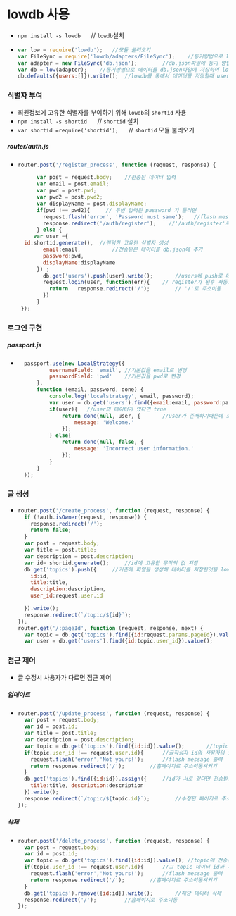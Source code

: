 # lowdb 사용
- ```npm install -s lowdb```	&nbsp;&nbsp;&nbsp;&nbsp;&nbsp;//&nbsp;```lowdb```설치
- ```javascript
  var low = require('lowdb');	//모듈 불러오기
  var FileSync = require('lowdb/adapters/FileSync');	//동기방법으로 lowdb의 데이터를 파일에 저장
  var adapter = new FileSync('db.json');		//db.json파일에 동기 방법으로 데이터를 저장
  var db = low(adapter);	//동기방법으로 데이터를 db.json파일에 저장하여 lowdb를 제어 
  db.defaults({users:[]}).write();	//lowdb를 통해서 데이터를 저장할때 users에 저장(초기화) write =lowdb동작
  ```

### 식별자 부여
- 회원정보에 고유한 식별자를 부여하기 위해 ```lowdb```의 ```shortid``` 사용
- ```npm install -s shortid```	&nbsp;&nbsp;&nbsp;&nbsp;&nbsp;//&nbsp;```shortid``` 설치
- ```var shortid =require('shortid');```	&nbsp;&nbsp;&nbsp;&nbsp;&nbsp;//&nbsp;```shortid``` 모듈 불러오기
##### router/auth.js
- ```javascript
  router.post('/register_process', function (request, response) {

        var post = request.body;	//전송된 데이터 입력
        var email = post.email;
        var pwd = post.pwd;
        var pwd2 = post.pwd2;
        var displayName = post.displayName;
        if(pwd !== pwd2){	  // 두번 입력된 password 가 틀리면
          request.flash('error', 'Password must same');	  //flash message 출력
          response.redirect('/auth/register');	  //'/auth/register'로 주소이동
        } else {
       var user ={
    id:shortid.generate(),	//랜덤한 고유한 식별자 생성    
          email:email,			//전송받은 데이터를 db.json에 추가
          password:pwd,
          displayName:displayName
        }) ;
          db.get('users').push(user).write();		//users에 push로 데이터추가
          request.login(user, function(err){  	// register가 된후 자동으로 login
            return   response.redirect('/');		// '/'로 주소이동
          })
        }
   });
   ```
### 로그인 구현
##### passport.js
- ```javascript
    passport.use(new LocalStrategy({
            usernameField: 'email',	//기본값을 email로 변경
            passwordField: 'pwd'	//기본값을 pwd로 변경
        },
        function (email, password, done) {
            console.log('localstrategy', email, password);
            var user = db.get('users').find({email:email, password:password}).value(); //users의 email이 전송받은 email데이터,password가 전송받은 password와 일치하는 데이터가존재하면 데이터 저장
            if(user){ 	//user의 데이터가 있다면 true
                return done(null, user, {		//user가 존재하기때문에 로그인 성공
                    message: 'Welcome.'
                });
            } else{
                return done(null, false, {
                    message: 'Incorrect user information.'
                });
            }
        }
    ));
    ```
### 글 생성
- ```javascript
  router.post('/create_process', function (request, response) {
    if (!auth.isOwner(request, response)) {
      response.redirect('/');
      return false;
    }
    var post = request.body;
    var title = post.title;
    var description = post.description;
    var id= shortid.generate();		//id에 고유한 무작의 값 저장
    db.get('topics').push({		//기존에 파일을 생성해 데이터를 저장한것을 lowdb를 통해 저장
      id:id,	
      title:title,
      description:description,
      user_id:request.user.id

    }).write();
    response.redirect(`/topic/${id}`);
  });
  router.get('/:pageId', function (request, response, next) {
    var topic = db.get('topics').find({id:request.params.pageId}).value();	//페이지를 기존 파일로 불러오던것을 lowdb를 통해 불러옴
    var user = db.get('users').find({id:topic.user_id}).value();
  ```

### 접근 제어
- 글 수정시 사용자가 다르면 접근 제어
##### 업데이트
- ```javascript
  router.post('/update_process', function (request, response) {
    var post = request.body;
    var id = post.id;
    var title = post.title;
    var description = post.description;
    var topic = db.get('topics').find({id:id}).value();		  //topic에 전송받은 id와 일치하는 데이터 저장
    if(topic.user_id !== request.user.id){		//글작성자 id와 사용자의 id가 틀리면
      request.flash('error','Not yours!');		//flash message 출력
      return response.redirect('/');		//홈페이지로 주소이동시키기
    }
    db.get('topics').find({id:id}).assign({		//id가 서로 같다면 전송받은 데이터들로 데이터 수정
      title:title, description:description
    }).write();
    response.redirect(`/topic/${topic.id}`);		//수정된 페이지로 주소 이동시키기
  });
  ```
##### 삭제
- ```javascript
  router.post('/delete_process', function (request, response) {
    var post = request.body;
    var id = post.id;
    var topic = db.get('topics').find({id:id}).value();	//topic에 전송된id값과 일치하는 topics의 데이터를 저장
    if(topic.user_id !== request.user.id){		//그 topic 데이터 id와 사용자 id가 다르면
      request.flash('error','Not yours!');		//flash message 출력
      return response.redirect('/');		//홈페이지로 주소이동시키기
    }
    db.get('topics').remove({id:id}).write();		//해당 데이터 삭제
    response.redirect('/');			//홈페이지로 주소이동
  });
  ```
